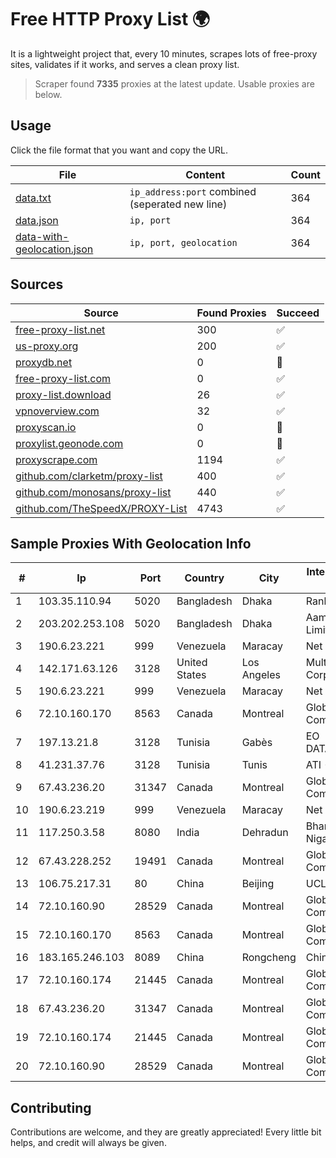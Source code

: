 
# Free HTTP Proxy List 🌍

It is a lightweight project that, every 10 minutes, scrapes lots of free-proxy sites, validates if it works, and serves a clean proxy list.


> Scraper found **7335** proxies at the latest update. Usable proxies are below.

## Usage

Click the file format that you want and copy the URL.


|File|Content|Count|
|----|-------|-----|
|[data.txt](https://raw.githubusercontent.com/themiralay/Proxy-List-World/master/data.txt)|`ip_address:port` combined (seperated new line)|364|
|[data.json](https://raw.githubusercontent.com/themiralay/Proxy-List-World/master/data.json)|`ip, port`|364|
|[data-with-geolocation.json](https://raw.githubusercontent.com/themiralay/Proxy-List-World/master/data-with-geolocation.json)|`ip, port, geolocation`|364|

## Sources

|Source|Found Proxies|Succeed|
|------|-------------|-------|
|[free-proxy-list.net](https://free-proxy-list.net)|300|✅|
|[us-proxy.org](https://www.us-proxy.org)|200|✅|
|[proxydb.net](http://proxydb.net)|0|🚫|
|[free-proxy-list.com](https://free-proxy-list.com/?page=&port=&type%5B%5D=http&type%5B%5D=https&up_time=0&search=Search)|0|✅|
|[proxy-list.download](https://www.proxy-list.download/HTTP)|26|✅|
|[vpnoverview.com](https://vpnoverview.com/privacy/anonymous-browsing/free-proxy-servers)|32|✅|
|[proxyscan.io](https://www.proxyscan.io)|0|🚫|
|[proxylist.geonode.com](https://proxylist.geonode.com/api/proxy-list?limit=300&page=1&sort_by=lastChecked&sort_type=desc&protocols=http,https)|0|🚫|
|[proxyscrape.com](https://api.proxyscrape.com/v2/?request=displayproxies&protocol=http&timeout=10000&country=all&ssl=all&anonymity=all)|1194|✅|
|[github.com/clarketm/proxy-list](https://raw.githubusercontent.com/clarketm/proxy-list/master/proxy-list-raw.txt)|400|✅|
|[github.com/monosans/proxy-list](https://raw.githubusercontent.com/monosans/proxy-list/main/proxies/http.txt)|440|✅|
|[github.com/TheSpeedX/PROXY-List](https://raw.githubusercontent.com/TheSpeedX/PROXY-List/master/http.txt)|4743|✅|


## Sample Proxies With Geolocation Info

|#|Ip|Port|Country|City|Internet Service Provider|
|-|--|----|-------|----|-------------------------|
|1|103.35.110.94|5020|Bangladesh|Dhaka|Ranks ITT|
|2|203.202.253.108|5020|Bangladesh|Dhaka|Aamra Networks Limited|
|3|190.6.23.221|999|Venezuela|Maracay|Net Uno|
|4|142.171.63.126|3128|United States|Los Angeles|Multacom Corporation|
|5|190.6.23.221|999|Venezuela|Maracay|Net Uno|
|6|72.10.160.170|8563|Canada|Montreal|GloboTech Communications|
|7|197.13.21.8|3128|Tunisia|Gabès|EO DATACENTER|
|8|41.231.37.76|3128|Tunisia|Tunis|ATI - ISP|
|9|67.43.236.20|31347|Canada|Montreal|GloboTech Communications|
|10|190.6.23.219|999|Venezuela|Maracay|Net Uno|
|11|117.250.3.58|8080|India|Dehradun|Bharat Sanchar Nigam Ltd|
|12|67.43.228.252|19491|Canada|Montreal|GloboTech Communications|
|13|106.75.217.31|80|China|Beijing|UCLOUD|
|14|72.10.160.90|28529|Canada|Montreal|GloboTech Communications|
|15|72.10.160.170|8563|Canada|Montreal|GloboTech Communications|
|16|183.165.246.103|8089|China|Rongcheng|Chinanet|
|17|72.10.160.174|21445|Canada|Montreal|GloboTech Communications|
|18|67.43.236.20|31347|Canada|Montreal|GloboTech Communications|
|19|72.10.160.174|21445|Canada|Montreal|GloboTech Communications|
|20|72.10.160.90|28529|Canada|Montreal|GloboTech Communications|



## Contributing

Contributions are welcome, and they are greatly appreciated! Every
little bit helps, and credit will always be given.

